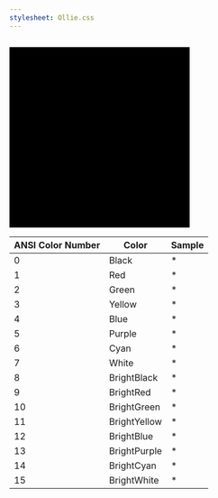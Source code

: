 ```yaml
---
stylesheet: Ollie.css
---
```

<h2 style='text-align:center'>
    <span class='ColorSchemeFileName' />
</h2>

<div class='centeredText'>
<svg viewBox="0 0 640 640" width="320" xmlns:xlink="http://www.w3.org/1999/xlink" xmlns="http://www.w3.org/2000/svg">   <rect x="-20" y="-20" class="ansi15-fill" width="680" height="680" />   <rect x="0" y="0" class="ansi14-fill" width="640" height="640" />   <rect x="20" y="20" class="ansi13-fill" width="600" height="600" />   <rect x="40" y="40" class="ansi12-fill" width="560" height="560" />   <rect x="60" y="60" class="ansi11-fill" width="520" height="520" />   <rect x="80" y="80" class="ansi10-fill" width="480" height="480" />   <rect x="100" y="100" class="ansi9-fill" width="440" height="440" />   <rect x="120" y="120" class="ansi8-fill" width="400" height="400" />   <rect x="140" y="140" class="ansi7-fill" width="360" height="360" />   <rect x="160" y="160" class="ansi6-fill" width="320" height="320" />   <rect x="180" y="180" class="ansi5-fill" width="280" height="280" />   <rect x="200" y="200" class="ansi4-fill" width="240" height="240" />   <rect x="220" y="220" class="ansi3-fill" width="200" height="200" />   <rect x="240" y="240" class="ansi2-fill" width="160" height="160" />   <rect x="260" y="260" class="ansi1-fill" width="120" height="120" />   <rect x="280" y="280" class="ansi0-fill" width="80" height="80" /> </svg>
</div>


|ANSI Color Number|Color       |Sample                       |
|-----------------|------------|-----------------------------|
|0                |Black       |<span class='ANSI0'>*</span> |
|1                |Red         |<span class='ANSI1'>*</span> |
|2                |Green       |<span class='ANSI2'>*</span> |
|3                |Yellow      |<span class='ANSI3'>*</span> |
|4                |Blue        |<span class='ANSI4'>*</span> |
|5                |Purple      |<span class='ANSI5'>*</span> |
|6                |Cyan        |<span class='ANSI6'>*</span> |
|7                |White       |<span class='ANSI7'>*</span> |
|8                |BrightBlack |<span class='ANSI8'>*</span> |
|9                |BrightRed   |<span class='ANSI9'>*</span> |
|10               |BrightGreen |<span class='ANSI10'>*</span>|
|11               |BrightYellow|<span class='ANSI11'>*</span>|
|12               |BrightBlue  |<span class='ANSI12'>*</span>|
|13               |BrightPurple|<span class='ANSI13'>*</span>|
|14               |BrightCyan  |<span class='ANSI14'>*</span>|
|15               |BrightWhite |<span class='ANSI15'>*</span>|




